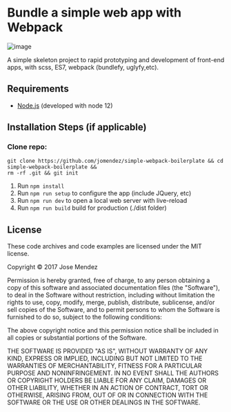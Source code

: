 # Bundle a simple web app with Webpack


![image](https://user-images.githubusercontent.com/8228498/78913687-60067200-7a57-11ea-80de-66a3feea8c74.png)

A simple skeleton project to rapid prototyping and development of front-end apps, with scss, ES7, webpack (bundlefy, uglyfy,etc).

## Requirements

* [Node.js](http://nodejs.org/) (developed with node 12)

## Installation Steps (if applicable)

### Clone repo:
```
git clone https://github.com/jomendez/simple-webpack-boilerplate && cd simple-webpack-boilerplate && 
rm -rf .git && git init
````

1. Run `npm install` 
2. Run `npm run setup` to configure the app (include JQuery, etc)
3. Run `npm run dev` to open a local web server with live-reload 
4. Run `npm run build` build for production (./dist folder) 




## License

These code archives and code examples are licensed under the MIT license.

Copyright © 2017 Jose Mendez

Permission is hereby granted, free of charge, to any person obtaining a copy of this software and associated documentation files (the "Software"), to deal in the Software without restriction, including without limitation the rights to use, copy, modify, merge, publish, distribute, sublicense, and/or sell copies of the Software, and to permit persons to whom the Software is furnished to do so, subject to the following conditions:

The above copyright notice and this permission notice shall be included in all copies or substantial portions of the Software.

THE SOFTWARE IS PROVIDED "AS IS", WITHOUT WARRANTY OF ANY KIND, EXPRESS OR IMPLIED, INCLUDING BUT NOT LIMITED TO THE WARRANTIES OF MERCHANTABILITY, FITNESS FOR A PARTICULAR PURPOSE AND NONINFRINGEMENT. IN NO EVENT SHALL THE AUTHORS OR COPYRIGHT HOLDERS BE LIABLE FOR ANY CLAIM, DAMAGES OR OTHER LIABILITY, WHETHER IN AN ACTION OF CONTRACT, TORT OR OTHERWISE, ARISING FROM, OUT OF OR IN CONNECTION WITH THE SOFTWARE OR THE USE OR OTHER DEALINGS IN THE SOFTWARE.

